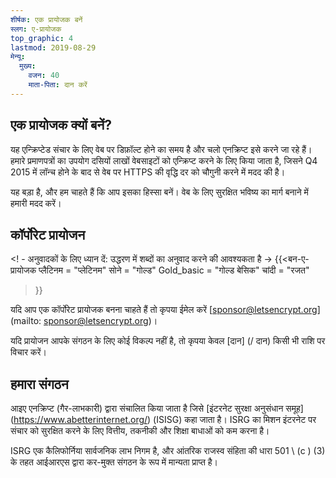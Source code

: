 ```yaml
---
शीर्षक: एक प्रायोजक बनें
स्लग: ए-प्रायोजक
top_graphic: 4
lastmod: 2019-08-29
मेन्यू:
  मुख्य:
    वजन: 40
    माता-पिता: दान करें
---
```


## एक प्रायोजक क्यों बनें?

यह एन्क्रिप्टेड संचार के लिए वेब पर डिफ़ॉल्ट होने का समय है और चलो एनक्रिप्ट इसे करने जा रहे हैं। हमारे प्रमाणपत्रों का उपयोग दसियों लाखों वेबसाइटों को एन्क्रिप्ट करने के लिए किया जाता है, जिसने Q4 2015 में लॉन्च होने के बाद से वेब पर HTTPS की वृद्धि दर को चौगुनी करने में मदद की है।

यह बड़ा है, और हम चाहते हैं कि आप इसका हिस्सा बनें। वेब के लिए सुरक्षित भविष्य का मार्ग बनाने में हमारी मदद करें।

## कॉर्पोरेट प्रायोजन

<! - अनुवादकों के लिए ध्यान दें: उद्धरण में शब्दों का अनुवाद करने की आवश्यकता है ->
{{<बन-ए-प्रायोजक
  प्लैटिनम = "प्लेटिनम"
  सोने = "गोल्ड"
  Gold_basic = "गोल्ड बेसिक"
  चांदी = "रजत"
>}}

यदि आप एक कॉर्पोरेट प्रायोजक बनना चाहते हैं तो कृपया ईमेल करें [sponsor@letsencrypt.org] (mailto: sponsor@letsencrypt.org)।

यदि प्रायोजन आपके संगठन के लिए कोई विकल्प नहीं है, तो कृपया केवल [दान] (/ दान) किसी भी राशि पर विचार करें।

## हमारा संगठन

आइए एनक्रिप्ट (गैर-लाभकारी) द्वारा संचालित किया जाता है जिसे [इंटरनेट सुरक्षा अनुसंधान समूह] (https://www.abetterinternet.org/) (ISISG) कहा जाता है। ISRG का मिशन इंटरनेट पर संचार को सुरक्षित करने के लिए वित्तीय, तकनीकी और शिक्षा बाधाओं को कम करना है।

ISRG एक कैलिफोर्निया सार्वजनिक लाभ निगम है, और आंतरिक राजस्व संहिता की धारा 501 \ (c \) (3) के तहत आईआरएस द्वारा कर-मुक्त संगठन के रूप में मान्यता प्राप्त है।
